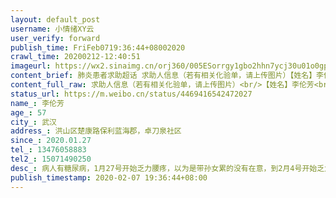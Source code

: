 ```yaml
---
layout: default_post
username: 小情绪XY云
user_verify: forward
publish_time: FriFeb0719:36:44+08002020
crawl_time: 20200212-12:40:51
imageurl: https://wx2.sinaimg.cn/orj360/005ESorrgy1gbo2hhn7ycj30u01o0gpu.jpg,https://wx1.sinaimg.cn/orj360/005ESorrgy1gbo2hj3ig0j30u01o00y2.jpg,https://wx1.sinaimg.cn/orj360/005ESorrgy1gbo2hnam8wj30u01o0whf.jpg
content_brief: 肺炎患者求助超话 求助人信息（若有相关化验单，请上传图片）【姓名】李伦芳【年龄】57【所在城市】武汉【所在小区、社区】洪山区楚康路保利蓝海郡，卓刀泉社区【患病时间】2020.01.27【联系方式】13476058883【其他紧急联系人】15071490250【病情描述】病人有糖尿病，1月27号开始乏力腰疼 ...全文
content_full_raw: 求助人信息（若有相关化验单，请上传图片）<br/>【姓名】李伦芳<br/>【年龄】57<br/>【所在城市】武汉<br/>【所在小区、社区】洪山区楚康路保利蓝海郡，卓刀泉社区<br/>【患病时间】2020.01.27<br/>【联系方式】13476058883<br/>【其他紧急联系人】15071490250<br/>【病情描述】病人有糖尿病，1月27号开始乏力腰疼，以为是带孙女累的没有在意，到2月4号开始乏力食欲不加，2月5号开始发烧37.7，吃了退烧药到2月6号早上体温还是37.5吃过退烧药后中午体温正常到36.4，下午四点半体温到38，吃过药降到37.5但是体温一直在慢慢升高，到晚上十一点体温达到38.4，2月7号去广州陆军军区总医院照CT显示双肺感染，发热门诊建议快速住院，年纪大加上有糖尿病这个慢性病，但是医院说很多人在排队需要等可能4-5天也不一定有床位，社区也无法安排做核酸，回到家之后体温又达到了38.2。希望能有人能帮帮我妈妈。我们只是普通老百姓没有任何渠道能联系上医院住进去。<adata-url="http://t.cn/z8Gy8JU"href="http://weibo.com/p/100101B2094750D56BA0F4409C"data-hide=""><spanclass='url-icon'><imgstyle='width:1rem;height:1rem'src='https://h5.sinaimg.cn/upload/2015/09/25/3/timeline_card_small_location_default.png'></span><spanclass="surl-text">武汉·保利蓝海郡</span></a>
status_url: https://m.weibo.cn/status/4469416542472027
name_: 李伦芳
age_: 57
city_: 武汉
address_: 洪山区楚康路保利蓝海郡，卓刀泉社区
since_: 2020.01.27
tel_: 13476058883
tel2_: 15071490250
desc_: 病人有糖尿病，1月27号开始乏力腰疼，以为是带孙女累的没有在意，到2月4号开始乏力食欲不加，2月5号开始发烧37.7，吃了退烧药到2月6号早上体温还是37.5吃过退烧药后中午体温正常到36.4，下午四点半体温到38，吃过药降到37.5但是体温一直在慢慢升高，到晚上十一点体温达到38.4，2月7号去广州陆军军区总医院照CT显示双肺感染，发热门诊建议快速住院，年纪大加上有糖尿病这个慢性病，但是医院说很多人在排队需要等可能4-5天也不一定有床位，社区也无法安排做核酸，回到家之后体温又达到了38.2。希望能有人能帮帮我妈妈。我们只是普通老百姓没有任何渠道能联系上医院住进去。<adata-url="http//t.cn/z8Gy8JU"href="http//weibo.com/p/100101B2094750D56BA0F4409C"data-hide=""><spanclass='url-icon'><imgstyle='width1rem;height1rem'src='https//h5.sinaimg.cn/upload/2015/09/25/3/timeline_card_small_location_default.png'></span><spanclass="surl-text">武汉·保利蓝海郡</span></a>
publish_timestamp: 2020-02-07 19:36:44+08:00
---
```

